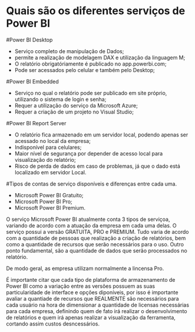 # Quais são os diferentes serviços de Power BI

#Power BI Desktop
-  Serviço completo de manipulação de Dados;
-  permite a realização de modelagem DAX e utilização da linguagem M;
-  O relatório obrigatóriamente é publicado no app.powerbi.com;
-  Pode ser acessados pelo celular e também pelo Desktop;

#Power BI Embedded
- Serviço no qual o relatório pode ser publicado em site próprio, utilizando o sistema de login e senha;
- Requer a utilização do serviço da Microsoft Azure;
- Requer a criação de um projeto no Visual Studio;

#Power BI Report Server
- O relatório fica armazenado em um servidor local, podendo apenas ser acessado no local da empresa;
- Indisponível para celulares;
- Maior nível de segurança por depender de acesso local para visualização do relatório;
- Risco de perda de dados em caso de problemas, já que o dado está localizado em servidor Local.

#Tipos de contas de serviço disponíveis e diferenças entre cada uma.

- Microsoft Power BI Gratuito;
- Microsoft Power BI Pro;
- Microsoft Power BI Premium.

O serviço Microsoft Power BI atualmente conta 3 tipos de serviçoa, variando de acordo com a atuação da empresa em cada uma delas. O serviço possui a versão GRATUITA, PRO e PREMIUM.
Tudo varia de acordo com a quantidade de pessoas que realização a criação de relatórios, bem como a quantidade de recursos que serão necessários para o uso. Outro ponto fundamental, são a quantidade de dados que serão processados no relatório.

De modo geral, as empresa utilizam normalmente a lincensa Pro.

É importante citar que cada tipo de plataforma de armazenamento de Power BI como a variação entre as versões possuem as suas particularidade de interface e opções diponíveis, por isso é importante avaliar a quantiade de recursos que REALMENTE são necessários para cada usuário na hora de dimensionar a quantidade de licensas necessárias para cada empresa, definindo quem de fato irá realizar o desenvolvimento de relatórios e quem irá apenas realizar a visualização da ferramenta, cortando assim custos desncessários.
